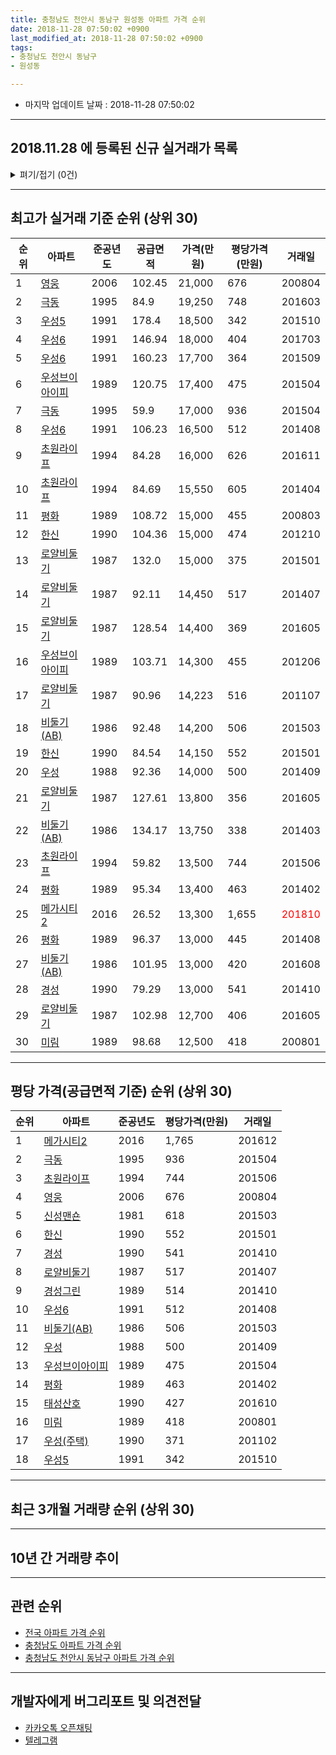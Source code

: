 ```yaml
---
title: 충청남도 천안시 동남구 원성동 아파트 가격 순위
date: 2018-11-28 07:50:02 +0900
last_modified_at: 2018-11-28 07:50:02 +0900
tags:
- 충청남도 천안시 동남구
- 원성동

---
```


* 마지막 업데이트 날짜 : 2018-11-28 07:50:02

---

## 2018.11.28 에 등록된 신규 실거래가 목록

<details>
<summary>펴기/접기 (0건)</summary>
<div markdown="1">

|아파트|준공년도|공급면적|가격(만원)|평당가격(만원)|거래일|
|---|---|---|---|---|---|
|없음||||||


</div>
</details>

---

## 최고가 실거래 기준 순위 (상위 30)


|순위|아파트|준공년도|공급면적|가격(만원)|평당가격(만원)|거래일|
|---|---|---|---|---|---|---|
|1|[영웅](https://search.naver.com/search.naver?query=%EC%B6%A9%EC%B2%AD%EB%82%A8%EB%8F%84+%EC%B2%9C%EC%95%88%EC%8B%9C+%EB%8F%99%EB%82%A8%EA%B5%AC+%EC%9B%90%EC%84%B1%EB%8F%99+%EC%98%81%EC%9B%85)|2006|102.45|21,000|676|200804|
|2|[극동](https://search.naver.com/search.naver?query=%EC%B6%A9%EC%B2%AD%EB%82%A8%EB%8F%84+%EC%B2%9C%EC%95%88%EC%8B%9C+%EB%8F%99%EB%82%A8%EA%B5%AC+%EC%9B%90%EC%84%B1%EB%8F%99+%EA%B7%B9%EB%8F%99)|1995|84.9|19,250|748|201603|
|3|[우성5](https://search.naver.com/search.naver?query=%EC%B6%A9%EC%B2%AD%EB%82%A8%EB%8F%84+%EC%B2%9C%EC%95%88%EC%8B%9C+%EB%8F%99%EB%82%A8%EA%B5%AC+%EC%9B%90%EC%84%B1%EB%8F%99+%EC%9A%B0%EC%84%B15)|1991|178.4|18,500|342|201510|
|4|[우성6](https://search.naver.com/search.naver?query=%EC%B6%A9%EC%B2%AD%EB%82%A8%EB%8F%84+%EC%B2%9C%EC%95%88%EC%8B%9C+%EB%8F%99%EB%82%A8%EA%B5%AC+%EC%9B%90%EC%84%B1%EB%8F%99+%EC%9A%B0%EC%84%B16)|1991|146.94|18,000|404|201703|
|5|[우성6](https://search.naver.com/search.naver?query=%EC%B6%A9%EC%B2%AD%EB%82%A8%EB%8F%84+%EC%B2%9C%EC%95%88%EC%8B%9C+%EB%8F%99%EB%82%A8%EA%B5%AC+%EC%9B%90%EC%84%B1%EB%8F%99+%EC%9A%B0%EC%84%B16)|1991|160.23|17,700|364|201509|
|6|[우성브이아이피](https://search.naver.com/search.naver?query=%EC%B6%A9%EC%B2%AD%EB%82%A8%EB%8F%84+%EC%B2%9C%EC%95%88%EC%8B%9C+%EB%8F%99%EB%82%A8%EA%B5%AC+%EC%9B%90%EC%84%B1%EB%8F%99+%EC%9A%B0%EC%84%B1%EB%B8%8C%EC%9D%B4%EC%95%84%EC%9D%B4%ED%94%BC)|1989|120.75|17,400|475|201504|
|7|[극동](https://search.naver.com/search.naver?query=%EC%B6%A9%EC%B2%AD%EB%82%A8%EB%8F%84+%EC%B2%9C%EC%95%88%EC%8B%9C+%EB%8F%99%EB%82%A8%EA%B5%AC+%EC%9B%90%EC%84%B1%EB%8F%99+%EA%B7%B9%EB%8F%99)|1995|59.9|17,000|936|201504|
|8|[우성6](https://search.naver.com/search.naver?query=%EC%B6%A9%EC%B2%AD%EB%82%A8%EB%8F%84+%EC%B2%9C%EC%95%88%EC%8B%9C+%EB%8F%99%EB%82%A8%EA%B5%AC+%EC%9B%90%EC%84%B1%EB%8F%99+%EC%9A%B0%EC%84%B16)|1991|106.23|16,500|512|201408|
|9|[초원라이프](https://search.naver.com/search.naver?query=%EC%B6%A9%EC%B2%AD%EB%82%A8%EB%8F%84+%EC%B2%9C%EC%95%88%EC%8B%9C+%EB%8F%99%EB%82%A8%EA%B5%AC+%EC%9B%90%EC%84%B1%EB%8F%99+%EC%B4%88%EC%9B%90%EB%9D%BC%EC%9D%B4%ED%94%84)|1994|84.28|16,000|626|201611|
|10|[초원라이프](https://search.naver.com/search.naver?query=%EC%B6%A9%EC%B2%AD%EB%82%A8%EB%8F%84+%EC%B2%9C%EC%95%88%EC%8B%9C+%EB%8F%99%EB%82%A8%EA%B5%AC+%EC%9B%90%EC%84%B1%EB%8F%99+%EC%B4%88%EC%9B%90%EB%9D%BC%EC%9D%B4%ED%94%84)|1994|84.69|15,550|605|201404|
|11|[평화](https://search.naver.com/search.naver?query=%EC%B6%A9%EC%B2%AD%EB%82%A8%EB%8F%84+%EC%B2%9C%EC%95%88%EC%8B%9C+%EB%8F%99%EB%82%A8%EA%B5%AC+%EC%9B%90%EC%84%B1%EB%8F%99+%ED%8F%89%ED%99%94)|1989|108.72|15,000|455|200803|
|12|[한신](https://search.naver.com/search.naver?query=%EC%B6%A9%EC%B2%AD%EB%82%A8%EB%8F%84+%EC%B2%9C%EC%95%88%EC%8B%9C+%EB%8F%99%EB%82%A8%EA%B5%AC+%EC%9B%90%EC%84%B1%EB%8F%99+%ED%95%9C%EC%8B%A0)|1990|104.36|15,000|474|201210|
|13|[로얄비둘기](https://search.naver.com/search.naver?query=%EC%B6%A9%EC%B2%AD%EB%82%A8%EB%8F%84+%EC%B2%9C%EC%95%88%EC%8B%9C+%EB%8F%99%EB%82%A8%EA%B5%AC+%EC%9B%90%EC%84%B1%EB%8F%99+%EB%A1%9C%EC%96%84%EB%B9%84%EB%91%98%EA%B8%B0)|1987|132.0|15,000|375|201501|
|14|[로얄비둘기](https://search.naver.com/search.naver?query=%EC%B6%A9%EC%B2%AD%EB%82%A8%EB%8F%84+%EC%B2%9C%EC%95%88%EC%8B%9C+%EB%8F%99%EB%82%A8%EA%B5%AC+%EC%9B%90%EC%84%B1%EB%8F%99+%EB%A1%9C%EC%96%84%EB%B9%84%EB%91%98%EA%B8%B0)|1987|92.11|14,450|517|201407|
|15|[로얄비둘기](https://search.naver.com/search.naver?query=%EC%B6%A9%EC%B2%AD%EB%82%A8%EB%8F%84+%EC%B2%9C%EC%95%88%EC%8B%9C+%EB%8F%99%EB%82%A8%EA%B5%AC+%EC%9B%90%EC%84%B1%EB%8F%99+%EB%A1%9C%EC%96%84%EB%B9%84%EB%91%98%EA%B8%B0)|1987|128.54|14,400|369|201605|
|16|[우성브이아이피](https://search.naver.com/search.naver?query=%EC%B6%A9%EC%B2%AD%EB%82%A8%EB%8F%84+%EC%B2%9C%EC%95%88%EC%8B%9C+%EB%8F%99%EB%82%A8%EA%B5%AC+%EC%9B%90%EC%84%B1%EB%8F%99+%EC%9A%B0%EC%84%B1%EB%B8%8C%EC%9D%B4%EC%95%84%EC%9D%B4%ED%94%BC)|1989|103.71|14,300|455|201206|
|17|[로얄비둘기](https://search.naver.com/search.naver?query=%EC%B6%A9%EC%B2%AD%EB%82%A8%EB%8F%84+%EC%B2%9C%EC%95%88%EC%8B%9C+%EB%8F%99%EB%82%A8%EA%B5%AC+%EC%9B%90%EC%84%B1%EB%8F%99+%EB%A1%9C%EC%96%84%EB%B9%84%EB%91%98%EA%B8%B0)|1987|90.96|14,223|516|201107|
|18|[비둘기(AB)](https://search.naver.com/search.naver?query=%EC%B6%A9%EC%B2%AD%EB%82%A8%EB%8F%84+%EC%B2%9C%EC%95%88%EC%8B%9C+%EB%8F%99%EB%82%A8%EA%B5%AC+%EC%9B%90%EC%84%B1%EB%8F%99+%EB%B9%84%EB%91%98%EA%B8%B0%28AB%29)|1986|92.48|14,200|506|201503|
|19|[한신](https://search.naver.com/search.naver?query=%EC%B6%A9%EC%B2%AD%EB%82%A8%EB%8F%84+%EC%B2%9C%EC%95%88%EC%8B%9C+%EB%8F%99%EB%82%A8%EA%B5%AC+%EC%9B%90%EC%84%B1%EB%8F%99+%ED%95%9C%EC%8B%A0)|1990|84.54|14,150|552|201501|
|20|[우성](https://search.naver.com/search.naver?query=%EC%B6%A9%EC%B2%AD%EB%82%A8%EB%8F%84+%EC%B2%9C%EC%95%88%EC%8B%9C+%EB%8F%99%EB%82%A8%EA%B5%AC+%EC%9B%90%EC%84%B1%EB%8F%99+%EC%9A%B0%EC%84%B1)|1988|92.36|14,000|500|201409|
|21|[로얄비둘기](https://search.naver.com/search.naver?query=%EC%B6%A9%EC%B2%AD%EB%82%A8%EB%8F%84+%EC%B2%9C%EC%95%88%EC%8B%9C+%EB%8F%99%EB%82%A8%EA%B5%AC+%EC%9B%90%EC%84%B1%EB%8F%99+%EB%A1%9C%EC%96%84%EB%B9%84%EB%91%98%EA%B8%B0)|1987|127.61|13,800|356|201605|
|22|[비둘기(AB)](https://search.naver.com/search.naver?query=%EC%B6%A9%EC%B2%AD%EB%82%A8%EB%8F%84+%EC%B2%9C%EC%95%88%EC%8B%9C+%EB%8F%99%EB%82%A8%EA%B5%AC+%EC%9B%90%EC%84%B1%EB%8F%99+%EB%B9%84%EB%91%98%EA%B8%B0%28AB%29)|1986|134.17|13,750|338|201403|
|23|[초원라이프](https://search.naver.com/search.naver?query=%EC%B6%A9%EC%B2%AD%EB%82%A8%EB%8F%84+%EC%B2%9C%EC%95%88%EC%8B%9C+%EB%8F%99%EB%82%A8%EA%B5%AC+%EC%9B%90%EC%84%B1%EB%8F%99+%EC%B4%88%EC%9B%90%EB%9D%BC%EC%9D%B4%ED%94%84)|1994|59.82|13,500|744|201506|
|24|[평화](https://search.naver.com/search.naver?query=%EC%B6%A9%EC%B2%AD%EB%82%A8%EB%8F%84+%EC%B2%9C%EC%95%88%EC%8B%9C+%EB%8F%99%EB%82%A8%EA%B5%AC+%EC%9B%90%EC%84%B1%EB%8F%99+%ED%8F%89%ED%99%94)|1989|95.34|13,400|463|201402|
|25|[메가시티2](https://search.naver.com/search.naver?query=%EC%B6%A9%EC%B2%AD%EB%82%A8%EB%8F%84+%EC%B2%9C%EC%95%88%EC%8B%9C+%EB%8F%99%EB%82%A8%EA%B5%AC+%EC%9B%90%EC%84%B1%EB%8F%99+%EB%A9%94%EA%B0%80%EC%8B%9C%ED%8B%B02)|2016|26.52|13,300|1,655|<span style="color:red">201810</span>|
|26|[평화](https://search.naver.com/search.naver?query=%EC%B6%A9%EC%B2%AD%EB%82%A8%EB%8F%84+%EC%B2%9C%EC%95%88%EC%8B%9C+%EB%8F%99%EB%82%A8%EA%B5%AC+%EC%9B%90%EC%84%B1%EB%8F%99+%ED%8F%89%ED%99%94)|1989|96.37|13,000|445|201408|
|27|[비둘기(AB)](https://search.naver.com/search.naver?query=%EC%B6%A9%EC%B2%AD%EB%82%A8%EB%8F%84+%EC%B2%9C%EC%95%88%EC%8B%9C+%EB%8F%99%EB%82%A8%EA%B5%AC+%EC%9B%90%EC%84%B1%EB%8F%99+%EB%B9%84%EB%91%98%EA%B8%B0%28AB%29)|1986|101.95|13,000|420|201608|
|28|[경성](https://search.naver.com/search.naver?query=%EC%B6%A9%EC%B2%AD%EB%82%A8%EB%8F%84+%EC%B2%9C%EC%95%88%EC%8B%9C+%EB%8F%99%EB%82%A8%EA%B5%AC+%EC%9B%90%EC%84%B1%EB%8F%99+%EA%B2%BD%EC%84%B1)|1990|79.29|13,000|541|201410|
|29|[로얄비둘기](https://search.naver.com/search.naver?query=%EC%B6%A9%EC%B2%AD%EB%82%A8%EB%8F%84+%EC%B2%9C%EC%95%88%EC%8B%9C+%EB%8F%99%EB%82%A8%EA%B5%AC+%EC%9B%90%EC%84%B1%EB%8F%99+%EB%A1%9C%EC%96%84%EB%B9%84%EB%91%98%EA%B8%B0)|1987|102.98|12,700|406|201605|
|30|[미림](https://search.naver.com/search.naver?query=%EC%B6%A9%EC%B2%AD%EB%82%A8%EB%8F%84+%EC%B2%9C%EC%95%88%EC%8B%9C+%EB%8F%99%EB%82%A8%EA%B5%AC+%EC%9B%90%EC%84%B1%EB%8F%99+%EB%AF%B8%EB%A6%BC)|1989|98.68|12,500|418|200801|


---

## 평당 가격(공급면적 기준) 순위 (상위 30)


|순위|아파트|준공년도|평당가격(만원)|거래일|
|---|---|---|---|---|
|1|[메가시티2](https://search.naver.com/search.naver?query=%EC%B6%A9%EC%B2%AD%EB%82%A8%EB%8F%84+%EC%B2%9C%EC%95%88%EC%8B%9C+%EB%8F%99%EB%82%A8%EA%B5%AC+%EC%9B%90%EC%84%B1%EB%8F%99+%EB%A9%94%EA%B0%80%EC%8B%9C%ED%8B%B02)|2016|1,765|201612|
|2|[극동](https://search.naver.com/search.naver?query=%EC%B6%A9%EC%B2%AD%EB%82%A8%EB%8F%84+%EC%B2%9C%EC%95%88%EC%8B%9C+%EB%8F%99%EB%82%A8%EA%B5%AC+%EC%9B%90%EC%84%B1%EB%8F%99+%EA%B7%B9%EB%8F%99)|1995|936|201504|
|3|[초원라이프](https://search.naver.com/search.naver?query=%EC%B6%A9%EC%B2%AD%EB%82%A8%EB%8F%84+%EC%B2%9C%EC%95%88%EC%8B%9C+%EB%8F%99%EB%82%A8%EA%B5%AC+%EC%9B%90%EC%84%B1%EB%8F%99+%EC%B4%88%EC%9B%90%EB%9D%BC%EC%9D%B4%ED%94%84)|1994|744|201506|
|4|[영웅](https://search.naver.com/search.naver?query=%EC%B6%A9%EC%B2%AD%EB%82%A8%EB%8F%84+%EC%B2%9C%EC%95%88%EC%8B%9C+%EB%8F%99%EB%82%A8%EA%B5%AC+%EC%9B%90%EC%84%B1%EB%8F%99+%EC%98%81%EC%9B%85)|2006|676|200804|
|5|[신성맨숀](https://search.naver.com/search.naver?query=%EC%B6%A9%EC%B2%AD%EB%82%A8%EB%8F%84+%EC%B2%9C%EC%95%88%EC%8B%9C+%EB%8F%99%EB%82%A8%EA%B5%AC+%EC%9B%90%EC%84%B1%EB%8F%99+%EC%8B%A0%EC%84%B1%EB%A7%A8%EC%88%80)|1981|618|201503|
|6|[한신](https://search.naver.com/search.naver?query=%EC%B6%A9%EC%B2%AD%EB%82%A8%EB%8F%84+%EC%B2%9C%EC%95%88%EC%8B%9C+%EB%8F%99%EB%82%A8%EA%B5%AC+%EC%9B%90%EC%84%B1%EB%8F%99+%ED%95%9C%EC%8B%A0)|1990|552|201501|
|7|[경성](https://search.naver.com/search.naver?query=%EC%B6%A9%EC%B2%AD%EB%82%A8%EB%8F%84+%EC%B2%9C%EC%95%88%EC%8B%9C+%EB%8F%99%EB%82%A8%EA%B5%AC+%EC%9B%90%EC%84%B1%EB%8F%99+%EA%B2%BD%EC%84%B1)|1990|541|201410|
|8|[로얄비둘기](https://search.naver.com/search.naver?query=%EC%B6%A9%EC%B2%AD%EB%82%A8%EB%8F%84+%EC%B2%9C%EC%95%88%EC%8B%9C+%EB%8F%99%EB%82%A8%EA%B5%AC+%EC%9B%90%EC%84%B1%EB%8F%99+%EB%A1%9C%EC%96%84%EB%B9%84%EB%91%98%EA%B8%B0)|1987|517|201407|
|9|[경성그린](https://search.naver.com/search.naver?query=%EC%B6%A9%EC%B2%AD%EB%82%A8%EB%8F%84+%EC%B2%9C%EC%95%88%EC%8B%9C+%EB%8F%99%EB%82%A8%EA%B5%AC+%EC%9B%90%EC%84%B1%EB%8F%99+%EA%B2%BD%EC%84%B1%EA%B7%B8%EB%A6%B0)|1989|514|201410|
|10|[우성6](https://search.naver.com/search.naver?query=%EC%B6%A9%EC%B2%AD%EB%82%A8%EB%8F%84+%EC%B2%9C%EC%95%88%EC%8B%9C+%EB%8F%99%EB%82%A8%EA%B5%AC+%EC%9B%90%EC%84%B1%EB%8F%99+%EC%9A%B0%EC%84%B16)|1991|512|201408|
|11|[비둘기(AB)](https://search.naver.com/search.naver?query=%EC%B6%A9%EC%B2%AD%EB%82%A8%EB%8F%84+%EC%B2%9C%EC%95%88%EC%8B%9C+%EB%8F%99%EB%82%A8%EA%B5%AC+%EC%9B%90%EC%84%B1%EB%8F%99+%EB%B9%84%EB%91%98%EA%B8%B0%28AB%29)|1986|506|201503|
|12|[우성](https://search.naver.com/search.naver?query=%EC%B6%A9%EC%B2%AD%EB%82%A8%EB%8F%84+%EC%B2%9C%EC%95%88%EC%8B%9C+%EB%8F%99%EB%82%A8%EA%B5%AC+%EC%9B%90%EC%84%B1%EB%8F%99+%EC%9A%B0%EC%84%B1)|1988|500|201409|
|13|[우성브이아이피](https://search.naver.com/search.naver?query=%EC%B6%A9%EC%B2%AD%EB%82%A8%EB%8F%84+%EC%B2%9C%EC%95%88%EC%8B%9C+%EB%8F%99%EB%82%A8%EA%B5%AC+%EC%9B%90%EC%84%B1%EB%8F%99+%EC%9A%B0%EC%84%B1%EB%B8%8C%EC%9D%B4%EC%95%84%EC%9D%B4%ED%94%BC)|1989|475|201504|
|14|[평화](https://search.naver.com/search.naver?query=%EC%B6%A9%EC%B2%AD%EB%82%A8%EB%8F%84+%EC%B2%9C%EC%95%88%EC%8B%9C+%EB%8F%99%EB%82%A8%EA%B5%AC+%EC%9B%90%EC%84%B1%EB%8F%99+%ED%8F%89%ED%99%94)|1989|463|201402|
|15|[태성산호](https://search.naver.com/search.naver?query=%EC%B6%A9%EC%B2%AD%EB%82%A8%EB%8F%84+%EC%B2%9C%EC%95%88%EC%8B%9C+%EB%8F%99%EB%82%A8%EA%B5%AC+%EC%9B%90%EC%84%B1%EB%8F%99+%ED%83%9C%EC%84%B1%EC%82%B0%ED%98%B8)|1990|427|201610|
|16|[미림](https://search.naver.com/search.naver?query=%EC%B6%A9%EC%B2%AD%EB%82%A8%EB%8F%84+%EC%B2%9C%EC%95%88%EC%8B%9C+%EB%8F%99%EB%82%A8%EA%B5%AC+%EC%9B%90%EC%84%B1%EB%8F%99+%EB%AF%B8%EB%A6%BC)|1989|418|200801|
|17|[우성(주택)](https://search.naver.com/search.naver?query=%EC%B6%A9%EC%B2%AD%EB%82%A8%EB%8F%84+%EC%B2%9C%EC%95%88%EC%8B%9C+%EB%8F%99%EB%82%A8%EA%B5%AC+%EC%9B%90%EC%84%B1%EB%8F%99+%EC%9A%B0%EC%84%B1%28%EC%A3%BC%ED%83%9D%29)|1990|371|201102|
|18|[우성5](https://search.naver.com/search.naver?query=%EC%B6%A9%EC%B2%AD%EB%82%A8%EB%8F%84+%EC%B2%9C%EC%95%88%EC%8B%9C+%EB%8F%99%EB%82%A8%EA%B5%AC+%EC%9B%90%EC%84%B1%EB%8F%99+%EC%9A%B0%EC%84%B15)|1991|342|201510|


---

## 최근 3개월 거래량 순위 (상위 30)


<div style="width:100%;">
    <canvas id="deal_count_ranking" height="250"></canvas>
</div>


<script>
new Chart(document.getElementById("deal_count_ranking"), {
    type: 'horizontalBar',
    data: {
        labels: ['극동', '메가시티2'],
        datasets: [{
            label: '실거래 수',
            data: [3, 2],
            borderColor: "rgba(255, 0, 128, 1)",
            backgroundColor: "rgba(255, 0, 128, 0.5)",
            fill: false,
        }]
    },
    options: {
        responsive: true,
        title: {
            display: true,
            text: '최근 3개월 거래량 순위'
        },
        tooltips: {
            mode: 'index',
            intersect: false,
            callbacks: {
                title: function(tooltipItems, data) {
                    return "실거래 수:";
                },
                label: function(tooltipItem, data) {
                    return data.labels[tooltipItem.index] + ": " + tooltipItem.xLabel;
                }
            }
        },
        hover: {
            mode: 'nearest',
            intersect: true
        },
        scales: {
            xAxes: [{
                display: true,
                scaleLabel: {
                    display: true,
                    labelString: '실거래 수'
                },
                ticks: {
                    suggestedMin: 0,
                }
            }],
            yAxes: [{
                display: true,
                ticks: {
                    autoSkip: false,
                    callback: function(value, index, values) {
                        if (value.length > 15)
                            return value.substr(0, 13) + "...";
                        else
                            return value;
                    }
                },
                scaleLabel: {
                    display: false,
                }
            }]
        }
    }
});

</script>


---

## 10년 간 거래량 추이


<div style="width:100%;">
    <canvas id="deal_progress" height="250"></canvas>
</div>

<script>
new Chart(document.getElementById("deal_progress"), {
    type: 'line',
    data: {
        labels: ['200811','200812','200901','200902','200903','200904','200905','200906','200907','200908','200909','200910','200911','200912','201001','201002','201003','201004','201005','201006','201007','201008','201009','201010','201011','201012','201101','201102','201103','201104','201105','201106','201107','201108','201109','201110','201111','201112','201201','201202','201203','201204','201205','201206','201207','201208','201209','201210','201211','201212','201301','201302','201303','201304','201305','201306','201307','201308','201309','201310','201311','201312','201401','201402','201403','201404','201405','201406','201407','201408','201409','201410','201411','201412','201501','201502','201503','201504','201505','201506','201507','201508','201509','201510','201511','201512','201601','201602','201603','201604','201605','201606','201607','201608','201609','201610','201611','201612','201701','201702','201703','201704','201705','201706','201707','201708','201709','201710','201711','201712','201801','201802','201803','201804','201805','201806','201807','201808','201809','201810','201811'],
        datasets: [{
            label: '실거래 수',
            pointRadius: 1,
            data: [4, 2, 2, 3, 5, 2, 4, 3, 6, 2, 6, 6, 2, 5, 2, 6, 7, 5, 2, 3, 1, 3, 2, 7, 2, 6, 4, 6, 7, 9, 8, 6, 5, 6, 7, 2, 5, 8, 4, 6, 6, 4, 7, 7, 2, 5, 6, 8, 5, 3, 3, 4, 6, 9, 7, 6, 2, 5, 2, 3, 3, 3, 5, 8, 4, 6, 3, 1, 8, 8, 5, 6, 3, 1, 4, 3, 5, 5, 4, 7, 1, 3, 4, 4, 1, 2, 2, 5, 3, 3, 8, 10, 2, 1, 4, 5, 3, 3, 5, 0, 7, 4, 5, 4, 3, 2, 1, 4, 2, 2, 5, 6, 4, 7, 3, 4, 3, 3, 2, 2, 1],
            borderColor: "rgba(255, 201, 14, 1)",
            backgroundColor: "rgba(255, 201, 14, 0.5)",
            fill: true,
        }]
    },
    options: {
        responsive: true,
        title: {
            display: true,
            text: '10년간 거래량 추이'
        },
        tooltips: {
            mode: 'index',
            intersect: false,
        },
        hover: {
            mode: 'nearest',
            intersect: true
        },
        scales: {
            xAxes: [{
                display: true,
                scaleLabel: {
                    display: true,
                    labelString: '년/월'
                }
            }],
            yAxes: [{
                display: true,
                ticks: {
                    suggestedMin: 0,
                },
                scaleLabel: {
                    display: true,
                    labelString: '실거래 수'
                }
            }]
        }
    }
});

</script>


---

## 관련 순위

- [전국 아파트 가격 순위](https://inasie.github.io/apt-ranking/전국)
- [충청남도 아파트 가격 순위](https://inasie.github.io/apt-ranking/충청남도)
- [충청남도 천안시 동남구 아파트 가격 순위](https://inasie.github.io/apt-ranking/충청남도-천안시-동남구)


---

## 개발자에게 버그리포트 및 의견전달

- [카카오톡 오픈채팅](https://open.kakao.com/o/gLJUAP4)
- [텔레그램](https://t.me/inasie)


